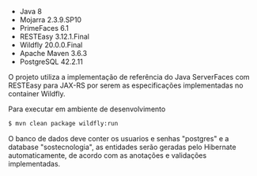   - Java 8
  - Mojarra 2.3.9.SP10
  - PrimeFaces 6.1
  - RESTEasy 3.12.1.Final
  - Wildfly 20.0.0.Final
  - Apache Maven 3.6.3
  - PostgreSQL 42.2.11
  
  O projeto utiliza a implementação de referência do Java ServerFaces com RESTEasy para JAX-RS por serem as especificações implementadas no container Wildfly.
  
  Para executar em ambiente de desenvolvimento
  
```sh
$ mvn clean package wildfly:run
```
O banco de dados deve conter os usuarios e senhas "postgres" e a database "sostecnologia", as entidades serão geradas pelo Hibernate automaticamente,
de acordo com as anotações e validações implementadas.
